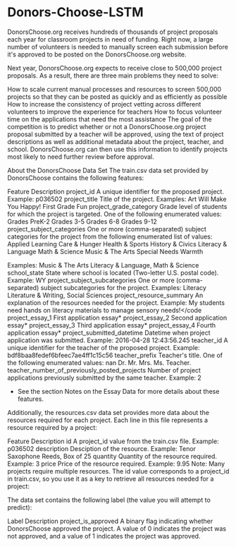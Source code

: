 # Donors-Choose-LSTM

DonorsChoose.org receives hundreds of thousands of project proposals each year for classroom projects in need of funding. Right now, a large number of volunteers is needed to manually screen each submission before it's approved to be posted on the DonorsChoose.org website.

Next year, DonorsChoose.org expects to receive close to 500,000 project proposals. As a result, there are three main problems they need to solve:

How to scale current manual processes and resources to screen 500,000 projects so that they can be posted as quickly and as efficiently as possible
How to increase the consistency of project vetting across different volunteers to improve the experience for teachers
How to focus volunteer time on the applications that need the most assistance
The goal of the competition is to predict whether or not a DonorsChoose.org project proposal submitted by a teacher will be approved, using the text of project descriptions as well as additional metadata about the project, teacher, and school. DonorsChoose.org can then use this information to identify projects most likely to need further review before approval.

About the DonorsChoose Data Set
The train.csv data set provided by DonorsChoose contains the following features:

Feature	Description
project_id	A unique identifier for the proposed project. Example: p036502
project_title	Title of the project. Examples:
Art Will Make You Happy!
First Grade Fun
project_grade_category	Grade level of students for which the project is targeted. One of the following enumerated values: 
Grades PreK-2
Grades 3-5
Grades 6-8
Grades 9-12
project_subject_categories	One or more (comma-separated) subject categories for the project from the following enumerated list of values: 
Applied Learning
Care & Hunger
Health & Sports
History & Civics
Literacy & Language
Math & Science
Music & The Arts
Special Needs
Warmth

Examples: 
Music & The Arts
Literacy & Language, Math & Science
school_state	State where school is located (Two-letter U.S. postal code). Example: WY
project_subject_subcategories	One or more (comma-separated) subject subcategories for the project. Examples: 
Literacy
Literature & Writing, Social Sciences
project_resource_summary	An explanation of the resources needed for the project. Example: 
My students need hands on literacy materials to manage sensory needs!</code
project_essay_1	First application essay*
project_essay_2	Second application essay*
project_essay_3	Third application essay*
project_essay_4	Fourth application essay*
project_submitted_datetime	Datetime when project application was submitted. Example: 2016-04-28 12:43:56.245
teacher_id	A unique identifier for the teacher of the proposed project. Example: bdf8baa8fedef6bfeec7ae4ff1c15c56
teacher_prefix	Teacher's title. One of the following enumerated values: 
nan
Dr.
Mr.
Mrs.
Ms.
Teacher.
teacher_number_of_previously_posted_projects	Number of project applications previously submitted by the same teacher. Example: 2
* See the section Notes on the Essay Data for more details about these features.

Additionally, the resources.csv data set provides more data about the resources required for each project. Each line in this file represents a resource required by a project:

Feature	Description
id	A project_id value from the train.csv file. Example: p036502
description	Desciption of the resource. Example: Tenor Saxophone Reeds, Box of 25
quantity	Quantity of the resource required. Example: 3
price	Price of the resource required. Example: 9.95
Note: Many projects require multiple resources. The id value corresponds to a project_id in train.csv, so you use it as a key to retrieve all resources needed for a project:

The data set contains the following label (the value you will attempt to predict):

Label	Description
project_is_approved	A binary flag indicating whether DonorsChoose approved the project. A value of 0 indicates the project was not approved, and a value of 1 indicates the project was approved.

